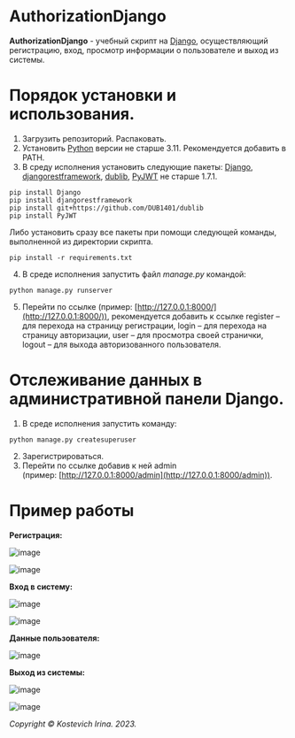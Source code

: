 # AuthorizationDjango
**AuthorizationDjango** - учебный скрипт на [Django](https://github.com/django/django), осуществляющий регистрацию, вход, просмотр информации о пользователе и выход из системы.

# Порядок установки и использования.
1. Загрузить репозиторий. Распаковать. 
2. Установить [Python](https://www.python.org/downloads/) версии не старше 3.11. Рекомендуется добавить в PATH.
3. В среду исполнения установить следующие пакеты: [Django](https://github.com/django/django?ysclid=lph3fmn0za256973455), [djangorestframework](https://github.com/encode/django-rest-framework?ysclid=lpvej8gr5a512312386), [dublib](https://github.com/DUB1401/dublib), [PyJWT](https://github.com/jpadilla/pyjwt?ysclid=lpvehdtfmm948560978) не старше 1.7.1.
```
pip install Django
pip install djangorestframework
pip install git+https://github.com/DUB1401/dublib
pip install PyJWT
```
Либо установить сразу все пакеты при помощи следующей команды, выполненной из директории скрипта.
```
pip install -r requirements.txt
```
4. В среде исполнения запустить файл _manage.py_ командой:
```
python manage.py runserver
```
5. Перейти по ссылке (пример: [http://127.0.0.1:8000/](http://127.0.0.1:8000/)), рекомендуется добавить к ссылке register – для перехода на страницу регистрации,
login – для перехода на страницу авторизации, user – для просмотра своей странички, logout – для выхода авторизованного пользователя.

# Отслеживание данных в административной панели Django.
1. В среде исполнения запустить команду:
```
python manage.py createsuperuser
```
2. Зарегистрироваться.
3. Перейти по ссылке добавив к ней admin (пример: [http://127.0.0.1:8000/admin](http://127.0.0.1:8000/admin)).
   
# Пример работы
**Регистрация:**

![image](https://github.com/kostevich/Authorization_Django/assets/109979502/5c0ed103-4f92-4a24-aa15-b562cb5cd655)

![image](https://github.com/kostevich/Authorization_Django/assets/109979502/a20d97f2-e417-40e7-a6f5-ec3e214772ef)

**Вход в систему:**

![image](https://github.com/kostevich/Authorization_Django/assets/109979502/2181e424-6339-4714-8b26-6b354892c7c9)

![image](https://github.com/kostevich/Authorization_Django/assets/109979502/4a1a86c9-8df5-4939-97f2-1d46c2bbdd46)

**Данные пользователя:**

![image](https://github.com/kostevich/Authorization_Django/assets/109979502/d27e3bdc-94e1-4733-8d9a-c0f006084cd7)

**Выход из системы:**

![image](https://github.com/kostevich/Authorization_Django/assets/109979502/21f837d4-c349-4bb5-ba46-61afa803696e)

![image](https://github.com/kostevich/Authorization_Django/assets/109979502/0b6554a0-bc57-4b6b-bf44-3208dcf59496)

_Copyright © Kostevich Irina. 2023._
